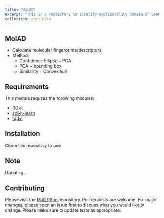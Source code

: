 ```yaml
---
title: "MolAD"
excerpt: "This is a repository to identify applicability domain of QSAR model <br/><img src='/images/MolAD/AD.jpg' width='800' class='center'>"
collection: portfolio
---
```



## MolAD
- Calculate molecular fingerprints/descriptors
- Method:
    - Confidence Ellipse + PCA
    - PCA + bounding box
    - Similarity + Convex hull


## Requirements

This module requires the following modules:

- [RDkit](https://www.rdkit.org/)
- [scikit-learn](https://scikit-learn.org/stable/)
- [tqdm](https://pypi.org/project/tqdm/)

## Installation
Clone this repository to use

## Note
Updating...

## Contributing

Please visit the [Mol2DSimi](https://github.com/TieuLongPhan/MolAD) repository.
Pull requests are welcome. For major changes, please open an issue first to discuss what you would like to change. Please make sure to update tests as appropriate.


